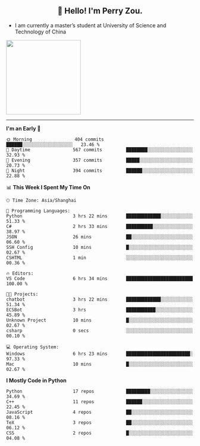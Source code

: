 <h2 align="center">👋 Hello! I'm Perry Zou.</h2>

- I am currently a master’s student at University of Science and Technology of China

<img height=200 align="center" src="https://github-readme-stats.vercel.app/api?username=zonepg" />

-------

<!--START_SECTION:waka-->
**I'm an Early 🐤** 

```text
🌞 Morning                404 commits         ██████░░░░░░░░░░░░░░░░░░░   23.46 % 
🌆 Daytime                567 commits         ████████░░░░░░░░░░░░░░░░░   32.93 % 
🌃 Evening                357 commits         █████░░░░░░░░░░░░░░░░░░░░   20.73 % 
🌙 Night                  394 commits         ██████░░░░░░░░░░░░░░░░░░░   22.88 % 
```


📊 **This Week I Spent My Time On** 

```text
🕑︎ Time Zone: Asia/Shanghai

💬 Programming Languages: 
Python                   3 hrs 22 mins       █████████████░░░░░░░░░░░░   51.33 % 
C#                       2 hrs 33 mins       ██████████░░░░░░░░░░░░░░░   38.97 % 
JSON                     26 mins             ██░░░░░░░░░░░░░░░░░░░░░░░   06.60 % 
SSH Config               10 mins             █░░░░░░░░░░░░░░░░░░░░░░░░   02.67 % 
CSHTML                   1 min               ░░░░░░░░░░░░░░░░░░░░░░░░░   00.36 % 

🔥 Editors: 
VS Code                  6 hrs 34 mins       █████████████████████████   100.00 % 

🐱‍💻 Projects: 
chatbot                  3 hrs 22 mins       █████████████░░░░░░░░░░░░   51.34 % 
ECSBot                   3 hrs               ███████████░░░░░░░░░░░░░░   45.89 % 
Unknown Project          10 mins             █░░░░░░░░░░░░░░░░░░░░░░░░   02.67 % 
csharp                   0 secs              ░░░░░░░░░░░░░░░░░░░░░░░░░   00.10 % 

💻 Operating System: 
Windows                  6 hrs 23 mins       ████████████████████████░   97.33 % 
Mac                      10 mins             █░░░░░░░░░░░░░░░░░░░░░░░░   02.67 % 
```

**I Mostly Code in Python** 

```text
Python                   17 repos            █████████░░░░░░░░░░░░░░░░   34.69 % 
C++                      11 repos            ██████░░░░░░░░░░░░░░░░░░░   22.45 % 
JavaScript               4 repos             ██░░░░░░░░░░░░░░░░░░░░░░░   08.16 % 
TeX                      3 repos             ██░░░░░░░░░░░░░░░░░░░░░░░   06.12 % 
CSS                      2 repos             █░░░░░░░░░░░░░░░░░░░░░░░░   04.08 % 
```




<!--END_SECTION:waka-->
